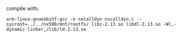 compile with:

`arm-linux-gnueabihf-gcc -o nxcalldyn nxcalldyn.c --sysroot=../../nx500/mnt/rootfs/ libc-2.13.so libdl-2.13.so -Wl,-dynamic-linker,/lib/ld-2.13.so`
